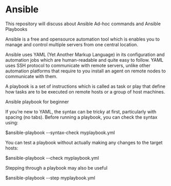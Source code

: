 # Ansible
This repository will discuss about Ansible Ad-hoc commands and Ansible Playbooks

Ansible is a free and opensource automation tool which is enables you to manage and control multiple servers from one central location.

Ansible uses YAML (Yet Another Markup Language) in its configuration and automation jobs which are human-readable and quite easy to follow. YAML uses SSH protocol to communicate with remote servers, unlike other automation platforms that require to you install an agent on remote nodes to communicate with them.

A playbook is a set of instructions which is called as task or play that define how tasks are to be executed on remote hosts or a group of host machines. 


Ansible playbook for beginner

If you’re new to YAML, the syntax can be tricky at first, particularly with spacing (no tabs). Before running a playbook, you can check the syntax using:

$ansible-playbook --syntax-check myplaybook.yml

You can test a playbook without actually making any changes to the target hosts:

$ansible-playbook --check myplaybook.yml

Stepping through a playbook may also be useful

$ansible-playbook --step myplaybook.yml



 

